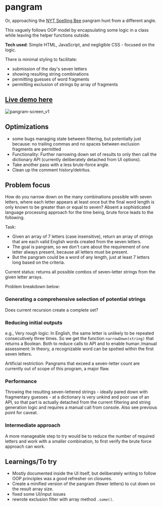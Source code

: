 # pangram
Or, approaching the [NYT Spelling Bee](https://www.nytimes.com/puzzles/spelling-bee) pangram hunt from a different angle. 

This vaguely follows OOP model by encapsulating some logic in a class while leaving the helper functions outside. 

**Tech used**: Simple HTML, JavaScript, and negligible CSS - focused on the logic.

There is minimal styling to facilitate:
- submission of the day's seven letters
- showing resulting string combinations
- permitting guesses of word fragments
- permitting exclusion of strings by array of fragments

## [Live demo here](https://h-yung.github.io/pangram/)
![pangram-screen_v1](https://user-images.githubusercontent.com/102257735/189031676-69d86153-d8bc-4fe6-be44-a14a88d71822.png)

## Optimizations
- some bugs managing state between filtering, but potentially just because: no trailing commas and no spaces between exclusion fragments are permitted
- Functionality: Further narrowing down set of results to only then call the dictionary API (currently deliberately detached from UI options).
- Take another pass with a less brute-force angle.
- Clean up the comment history/detritus.


## Problem focus
How do you narrow down on the many combinations possible with seven letters, where each letter appears at least once but the final word length is only known to be greater than or equal to seven?
Absent a sophisticated language processing approach for the time being, brute force leads to the following.

Task:
- Given an array of 7 letters (case insensitive), return an array of strings that are each valid English words created from the seven letters.
- The goal is pangram, so we don't care about the requirement of one letter always present, because all letters must be present. 
- But the pangram could be a word of any length, just at least 7 letters long based on the criteria.

Current status: returns all possible combos of seven-letter strings from the given letter arrays.

Problem breakdown below:

### Generating a comprehensive selection of potential strings
Does current recursion create a complete set?

### Reducing initial outputs
e.g., Very rough logic: In English, the same letter is unlikely to be repeated consecutively three times. So we get the function <code>narrowDown(string)</code> that returns a Boolean. Both to reduce calls to API and to enable human /manual assessment: In theory, a recognizable word can be spotted within the first seven letters. 

Artificial restriction: Pangrams that exceed a seven-letter count are currently out of scope of this program, a major flaw.

### Performance
Throwing the resulting seven-lettered strings - ideally pared down with fragmentary guesses - at a dictionary is very unkind and poor use of an API, so that part is actually detached from the current filtering and string generation logic and requires a manual call from console. Also see previous point for caveat.
                  
### Intermediate approach
A more manageable step to try would be to reduce the number of required letters and work with a smaller combination, to first verify the brute force approach can work.


## Learnings/To try
- Mostly documented inside the UI itself, but deliberately writing to follow OOP principles was a good refresher on closures.
- Create a minified version of the pangram (fewer letters) to cut down on the result array size.
- fixed some UI/input issues
- rewrote exclusion filter with array method `.some()`.
